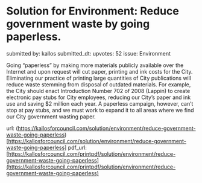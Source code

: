# Solution for Environment: Reduce government waste by going paperless. #

submitted by: kallos
submitted_dt: 
upvotes: 52
issue: Environment

Going “paperless” by making more materials publicly available over the Internet and upon request will cut paper, printing and ink costs for the City. Eliminating our practice of printing large quantities of City publications will reduce waste stemming from disposal of outdated materials. For example, the City should enact Introduction Number 702 of 2008 (Lappin) to create electronic pay stubs for City employees, reducing our City’s paper and ink use and saving $2 million each year. A paperless campaign, however, can’t stop at pay stubs, and we must work to expand it to all areas where we find our City government wasting paper.

url: (https://kallosforcouncil.com/solution/environment/reduce-government-waste-going-paperless)[https://kallosforcouncil.com/solution/environment/reduce-government-waste-going-paperless]
pdf_url: [https://kallosforcouncil.com/printpdf/solution/environment/reduce-government-waste-going-paperless](https://kallosforcouncil.com/printpdf/solution/environment/reduce-government-waste-going-paperless)